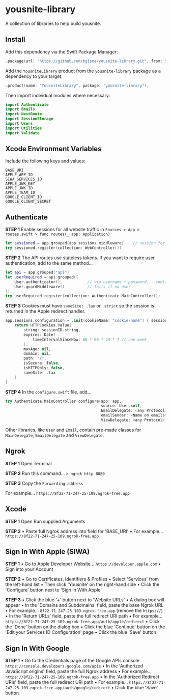 # yousnite-library

A collection of libraries to help build yousnite.


## Install

Add this dependency via the Swift Package Manager:

```swift
.package(url: "https://github.com/bgisme/yousnite-library.git", from: "0.0.1"),
```

Add the `YousniteLibrary` product from the `yousnite-library` package as a dependency to your target:
```swift
.product(name: "YousniteLibrary", package: "yousnite-library"),
```

Then import individual modules where necessary:
```swift
import Authenticate
import Emails
import NestRoute
import SessionStorage
import Users
import Utilities
import Validate
```

## Xcode Environment Variables

Include the following keys and values:

```
BASE_URI
APPLE_APP_ID
SIWA_SERVICES_ID
APPLE_JWK_KEY       
APPLE_JWK_ID
APPLE_TEAM_ID
GOOGLE_CLIENT_ID
GOOGLE_CLIENT_SECRET
```    

## Authenticate

**STEP 1**
Enable sessions for all website traffic in `Sources > App > routes.swift > func routes(_ app: Application)`

```swift
let sessioned = app.grouped(app.sessions.middleware)    // session for all website traffic
try sessioned.register(collection: WebController())
```

**STEP 2**
The API routes use stateless tokens. If you want to require user authentication, add to the same method...

```swift
let api = app.grouped("api")
let userRequired = api.grouped([
    User.authenticator(),           // via username + password... continues after fail
    User.guardMiddleware()          // fails if no user
])
try userRequired.register(collection: Authenticate.MainController())
```

**STEP 3**
Cookies must have `sameSite: .lax` or `.strict` so the session is returned in the Apple redirect handler.

```swift
app.sessions.configuration = .init(cookieName: "cookie-name") { sessionID in
    return HTTPCookies.Value(
        string: sessionID.string,
        expires: Date(
            timeIntervalSinceNow: 60 * 60 * 24 * 7 // one week
        ),
        maxAge: nil,
        domain: nil,
        path: "/",
        isSecure: false,
        isHTTPOnly: false,
        sameSite: .lax
    )
}
```  

**STEP 4**
In the `configure.swift` file, add...

```swift
try Authenticate.MainController.configure(app: app,
                                          source: User.self,
                                          EmailDelegate: <any Protocol>,
                                          emailSender: <Name on emails>,
                                          ViewDelegate: <any Protocol>)

```

Other libraries, like `User` and `Email`, contain pre-made classes for `MainDelegate`, `EmailDelegate` and `ViewDelegate`. 


## Ngrok

**STEP 1**
Open Terminal

**STEP 2**
Run this command...
`> ngrok http 8080`

**STEP 3**
Copy the `Forwarding address`

For example...
`https://8f22-71-247-25-109.ngrok-free.app`


## Xcode
**STEP 1**
Open Run supplied Arguments

**STEP 2**
• Paste full Ngrok address into field for 'BASE_URI'
• For example... `https://8f22-71-247-25-109.ngrok-free.app`


## Sign In With Apple (SIWA)

**STEP 1**
• Go to Apple Developer Website... `https://developer.apple.com`
• Sign into your Account

**STEP 2**
• Go to Certificates, Identifiers & Profiles
• Select 'Services' from the left-hand list
• Then click 'Yousnite' on the right-hand side 
• Click the 'Configure' button next to 'Sign In With Apple'

**STEP 3**
• Click the blue '+' button next to 'Website URLs'
• A dialog box will appear
• In the 'Domains and Subdomains' field, paste the base Ngrok URL
• For example... `8f22-71-247-25-109.ngrok-free.app` (remove the `https://`)
• In the 'Return URLs' field, paste the full redirect URI path
• For example... `https://8f22-71-247-25-109.ngrok-free.app/auth/apple/redirect`
• Click the 'Done' button on the dialog box
• Click the blue 'Continue' button on the 'Edit your Services ID Configuration' page
• Click the blue 'Save' button

## Sign In With Google

**STEP 1**
• Go to the Credentials page of the Google APIs console `https://console.developers.google.com/apis`
• In the 'Authorized JavaScript origins' field, paste the full Ngrok address
• For example... `https://8f22-71-247-25-109.ngrok-free.app` 
• In the 'Authorized Redirect URIs' field, paste the full redirect URI path
• For example... `https://8f22-71-247-25-109.ngrok-free.app/auth/google/redirect`
• Click the blue 'Save' button

